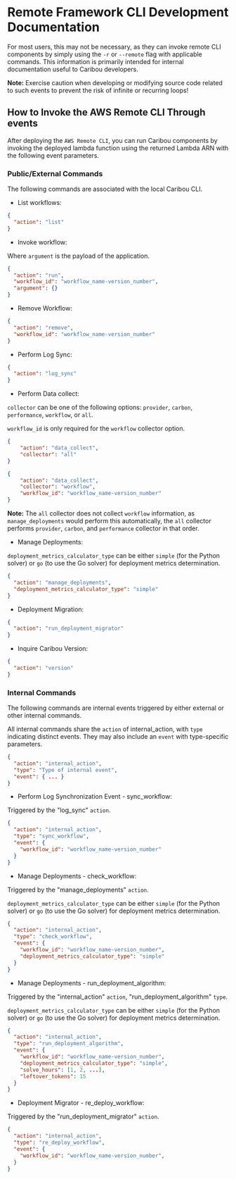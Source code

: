 # Remote Framework CLI Development Documentation
For most users, this may not be necessary, as they can invoke remote CLI components by simply using the `-r` or `--remote` flag with applicable commands. 
This information is primarily intended for internal documentation useful to Caribou developers. 

**Note:** Exercise caution when developing or modifying source code related to such events to prevent the risk of infinite or recurring loops!

## How to Invoke the AWS Remote CLI Through events
After deploying the `AWS Remote CLI`, you can run Caribou components by invoking the deployed lambda function using the returned Lambda ARN with the following event parameters.

### Public/External Commands
The following commands are associated with the local Caribou CLI.

- List workflows:
```json
{
  "action": "list"
}
```

- Invoke workflow:

Where `argument` is the payload of the application.

```json
{
  "action": "run",
  "workflow_id": "workflow_name-version_number",
  "argument": {}
}
```

- Remove Workflow:
```json
{
  "action": "remove",
  "workflow_id": "workflow_name-version_number"
}
```

- Perform Log Sync:
```json
{
  "action": "log_sync"
}
```

- Perform Data collect:

`collector` can be one of the following options: `provider`, `carbon`, `performance`, `workflow`, or `all`.

`workflow_id` is only required for the `workflow` collector option.

```json
{
    "action": "data_collect",
    "collector": "all"
}
```

```json
{
    "action": "data_collect",
    "collector": "workflow",
    "workflow_id": "workflow_name-version_number"
}
```

**Note:** The `all` collector does not collect `workflow` information, as `manage_deployments` would perform this automatically, the `all` collector performs `provider`, `carbon`, and `performance` collector in that order. 

- Manage Deployments:

`deployment_metrics_calculator_type` can be either `simple` (for the Python solver) or `go` (to use the Go solver) for deployment metrics determination.

```json
{
  "action": "manage_deployments",
  "deployment_metrics_calculator_type": "simple"
}
```

- Deployment Migration:
```json
{
  "action": "run_deployment_migrator"
}
```

- Inquire Caribou Version:
```json
{
  "action": "version"
}
```

### Internal Commands
The following commands are internal events triggered by either external or other internal commands.

All internal commands share the `action` of internal_action, with `type` indicating distinct events. They may also include an `event` with type-specific parameters.
```json
{
  "action": "internal_action",
  "type": "Type of internal event",
  "event": { ... }
}
```

- Perform Log Synchronization Event - sync_workflow:

Triggered by the "log_sync" `action`.

```json
{
  "action": "internal_action",
  "type": "sync_workflow",
  "event": { 
    "workflow_id": "workflow_name-version_number"
  }
}
```

- Manage Deployments - check_workflow:

Triggered by the "manage_deployments" `action`.

`deployment_metrics_calculator_type` can be either `simple` (for the Python solver) or `go` (to use the Go solver) for deployment metrics determination.

```json
{
  "action": "internal_action",
  "type": "check_workflow",
  "event": { 
    "workflow_id": "workflow_name-version_number",
    "deployment_metrics_calculator_type": "simple"
  }
}
```

- Manage Deployments - run_deployment_algorithm:

Triggered by the "internal_action" `action`, "run_deployment_algorithm" `type`.

`deployment_metrics_calculator_type` can be either `simple` (for the Python solver) or `go` (to use the Go solver) for deployment metrics determination.

```json
{
  "action": "internal_action",
  "type": "run_deployment_algorithm",
  "event": { 
    "workflow_id": "workflow_name-version_number",
    "deployment_metrics_calculator_type": "simple",
    "solve_hours": [1, 2, ...],
    "leftover_tokens": 15
  }
}
```

- Deployment Migrator - re_deploy_workflow:

Triggered by the "run_deployment_migrator" `action`.

```json
{
  "action": "internal_action",
  "type": "re_deploy_workflow",
  "event": { 
    "workflow_id": "workflow_name-version_number",
  }
}
```
